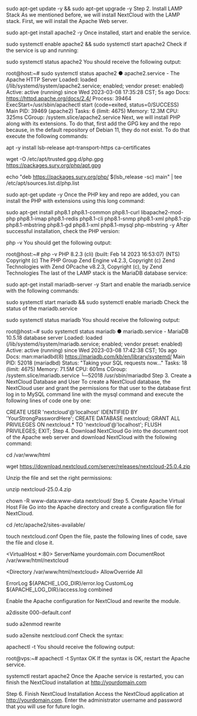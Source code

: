 sudo apt-get update -y && sudo apt-get upgrade -y
Step 2. Install LAMP Stack
As we mentioned before, we will install NextCloud with the LAMP stack. First, we will install the Apache Web server.

sudo apt-get install apache2 -y
Once installed, start and enable the service.

sudo systemctl enable apache2 && sudo systemctl start apache2
Check if the service is up and running:

sudo systemctl status apache2
You should receive the following output:

root@host:~# sudo systemctl status apache2
● apache2.service - The Apache HTTP Server
     Loaded: loaded (/lib/systemd/system/apache2.service; enabled; vendor preset: enabled)
     Active: active (running) since Wed 2023-03-08 17:35:28 CST; 5s ago
       Docs: https://httpd.apache.org/docs/2.4/
    Process: 39464 ExecStart=/usr/sbin/apachectl start (code=exited, status=0/SUCCESS)
   Main PID: 39469 (apache2)
      Tasks: 6 (limit: 4675)
     Memory: 12.3M
        CPU: 325ms
     CGroup: /system.slice/apache2.service
Next, we will install PHP along with its extensions. To do that, first add the GPG key and the repo because, in the default repository of Debian 11, they do not exist. To do that execute the following commands:

apt -y install lsb-release apt-transport-https ca-certificates 

wget -O /etc/apt/trusted.gpg.d/php.gpg https://packages.sury.org/php/apt.gpg

echo "deb https://packages.sury.org/php/ $(lsb_release -sc) main" | tee /etc/apt/sources.list.d/php.list

sudo apt-get update -y
Once the PHP key and repo are added, you can install the PHP with extensions using this long command:

sudo apt-get install php8.1 php8.1-common php8.1-curl libapache2-mod-php php8.1-imap php8.1-redis php8.1-cli php8.1-snmp php8.1-xml php8.1-zip php8.1-mbstring php8.1-gd php8.1-xml php8.1-mysql php-mbstring -y
After successful installation, check the PHP version:

php -v
You should get the following output:

root@host:~# php -v
PHP 8.2.3 (cli) (built: Feb 14 2023 16:53:07) (NTS)
Copyright (c) The PHP Group
Zend Engine v4.2.3, Copyright (c) Zend Technologies
    with Zend OPcache v8.2.3, Copyright (c), by Zend Technologies
The last of the LAMP stack is the MariaDB database service:

sudo apt-get install mariadb-server -y
Start and enable the mariadb.service with the following commands:

sudo systemctl start mariadb && sudo systemctl enable mariadb
Check the status of the mariadb.service

sudo systemctl status mariadb
You should receive the following output:

root@host:~# sudo systemctl status mariadb
● mariadb.service - MariaDB 10.5.18 database server
     Loaded: loaded (/lib/systemd/system/mariadb.service; enabled; vendor preset: enabled)
     Active: active (running) since Wed 2023-03-08 17:42:38 CST; 10s ago
       Docs: man:mariadbd(8)
             https://mariadb.com/kb/en/library/systemd/
   Main PID: 52018 (mariadbd)
     Status: "Taking your SQL requests now..."
      Tasks: 18 (limit: 4675)
     Memory: 71.5M
        CPU: 601ms
     CGroup: /system.slice/mariadb.service
             └─52018 /usr/sbin/mariadbd
Step 3. Create a NextCloud Database and User
To create a NextCloud database, the NextCloud user and grant the permissions for that user to the database first log in to MySQL command line with the mysql command and execute the following lines of code one by one:

 CREATE USER 'nextcloud'@'localhost' IDENTIFIED BY 'YourStrongPasswordHere';
 CREATE DATABASE nextcloud;
 GRANT ALL PRIVILEGES ON nextcloud.* TO 'nextcloud'@'localhost';
 FLUSH PRIVILEGES;
 EXIT;
Step 4. Download NextCloud
Go into the document root of the Apache web server and download NextCloud with the following command:

cd /var/www/html

wget https://download.nextcloud.com/server/releases/nextcloud-25.0.4.zip

Unzip the file and set the right permissions:

unzip nextcloud-25.0.4.zip

chown -R www-data:www-data nextcloud/
Step 5. Create Apache Virtual Host File
Go into the Apache directory and create a configuration file for NextCloud.

cd /etc/apache2/sites-available/

touch nextcloud.conf
Open the file, paste the following lines of code, save the file and close it.

<VirtualHost *:80>
ServerName yourdomain.com
DocumentRoot /var/www/html/nextcloud

<Directory /var/www/html/nextcloud>
AllowOverride All
</Directory>

ErrorLog ${APACHE_LOG_DIR}/error.log
CustomLog ${APACHE_LOG_DIR}/access.log combined

</VirtualHost>

Enable the Apache configuration for NextCloud and rewrite the module.

a2dissite 000-default.conf

sudo a2enmod rewrite

sudo a2ensite nextcloud.conf
Check the syntax:

apachectl -t
You should receive the following output:

root@vps:~# apachectl -t
Syntax OK
If the syntax is OK, restart the Apache service.

systemctl restart apache2
Once the Apache service is restarted, you can finish the NextCloud installation at http://yourdomain.com

Step 6. Finish NextCloud Installation
Access the NextCloud application at http://yourdomain.com. Enter the administrator username and password that you will use for future login.